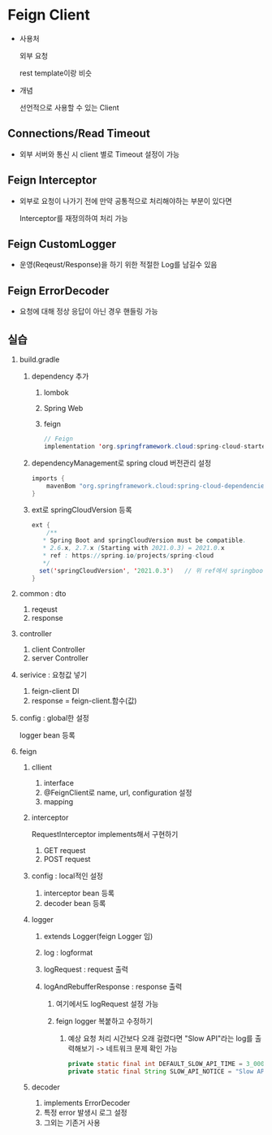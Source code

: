 # Feign Client

* 사용처

  외부 요청

  rest template이랑 비슷

* 개념

  선언적으로 사용할 수 있는 Client



## Connections/Read Timeout

* 외부 서버와 통신 시 client 별로 Timeout 설정이 가능



## Feign Interceptor

* 외부로 요청이 나가기 전에 만약 공통적으로 처리해야하는 부분이 있다면 

  Interceptor를 재정의하여 처리 가능



## Feign CustomLogger

* 운영(Reqeust/Response)을 하기 위한 적절한 Log를 남길수 있음



## Feign ErrorDecoder

* 요청에 대해 정상 응답이 아닌 경우 핸들링 가능



## 실습

1. build.gradle

   1. dependency 추가

      1. lombok

      2. Spring Web

      3. feign

         ```java
         // Feign
         implementation 'org.springframework.cloud:spring-cloud-starter-openfeign'
         ```

   2. dependencyManagement로 spring cloud 버전관리 설정

      ```java
      imports {
          mavenBom "org.springframework.cloud:spring-cloud-dependencies:${springCloudVersion}"
      }
      ```

   3. ext로 springCloudVersion 등록

      ```java
      ext {
          /**
      	 * Spring Boot and springCloudVersion must be compatible.
      	 * 2.6.x, 2.7.x (Starting with 2021.0.3) = 2021.0.x
      	 * ref : https://spring.io/projects/spring-cloud
      	 */
      	set('springCloudVersion', '2021.0.3')	// 위 ref에서 springboot에 맞는 release 찾기
      }
      ```

2. common : dto

   1. reqeust
   2. response

3. controller

   1. client Controller
   2. server Controller

4. serivice  : 요청값 넣기

   1. feign-client DI
   2. response = feign-client.함수(값)

5. config : global한 설정

   logger bean 등록

6. feign

   1. cllient

      1. interface
      2. @FeignClient로 name, url, configuration 설정
      3. mapping

   2. interceptor

      RequestInterceptor implements해서 구현하기

      1. GET request
      2. POST request

   3. config : local적인 설정

      1. interceptor bean 등록
      2. decoder bean 등록

   4. logger

      1. extends Logger(feign Logger 임)

      2. log : logformat

      3. logRequest : request 출력

      4. logAndRebufferResponse : response 출력

         1. 여기에서도 logRequest  설정 가능

         2. feign logger 복붙하고 수정하기

            1. 예상 요청 처리 시간보다 오래 걸렸다면 "Slow API"라는 log를 출력해보기 -> 네트워크 문제 확인 가능

               ```java
               private static final int DEFAULT_SLOW_API_TIME = 3_000;	// 예상 요청 시간
               private static final String SLOW_API_NOTICE = "Slow API";	// 원하는 로그
               ```

   5. decoder

      1. implements ErrorDecoder
      2. 특정 error 발생시 로그 설정
      3. 그외는 기존거 사용


